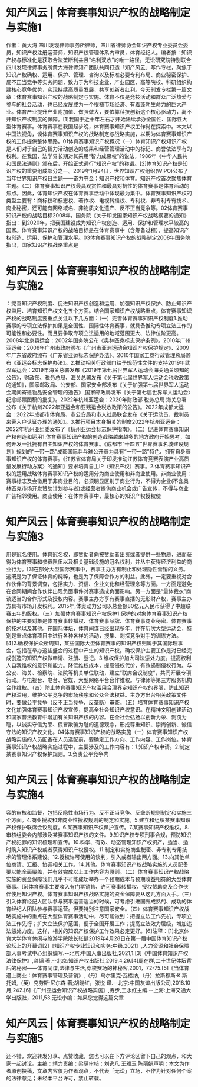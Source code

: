 # 知产风云 | 体育赛事知识产权的战略制定与实施1

作者：黄大海 四川发现律师事务所律师，四川省律师协会知识产权专业委员会委员，知识产权注册运营师，知识产权管理体系内审员，体育经纪人。编者按：知识产权与标准化是获取合法垄断利益且“名利双收”的唯一路径。无讼研究院特别联合四川发现律师事务所黄大海律师知产团队共同打造「知产风云」写作专栏，聚焦于知识产权确权、运用、保护、管理、咨询以及标准必要专利布局、商业秘密保护、反不正当竞争等实务问题，致力于为科技企业、产业园区、高等院校、科研组织构建核心竞争优势，实现持续高质量发展，共享创新者红利。今天刊发专栏第一篇文章：体育赛事知识产权的战略制定与实施。体育不仅是竞技活动和群众广泛热爱与参与的社会活动，也已经发展成为一个根植市场经济、有着蓬勃生命力的巨大产业。体育产业提升产业附加值、做强做大，要依靠科技创新这个核心驱动力，离不开知识产权制度的保障。[1]我国于近十年左右才开始陆续承办全国性、国际性大型体育赛事。体育赛事在我国起步晚，体育赛事知识产权工作尚在探索中。本文以中国法视角，谈体育赛事知识产权的战略制定与战略实施，以期为体育赛事知识产权的工作提供整体思路。01体育赛事知识产权概况（一）体育知识产权知识产权是人们对于自己的智力活动创造的成果和经营管理活动中的标记、商誉依法享有的权利。在我国，法学界长期对其采用“智力成果权”的说法，1986年《中华人民共和国民法通则》颁布后，开始正式通行“知识产权”的称谓。[2]体育知识产权是知识产权的重要组成部分之一。2019年1月24日，世界知识产权组织(WIPO)公布了当年世界知识产权日主题——奋力夺金：知识产权和体育。知识产权首次聚焦体育主题。（二）体育赛事知识产权最具观赏性和最具对抗性的体育赛事是体育活动的焦点。因此，体育知识产权在体育赛事活动中体现最为集中。体育赛事知识产权的类型主要有：商标权和标志权、著作权、电视转播权、专利权、非专利专有技术、商业秘密，还可能有网络域名、非物质文化遗产、反不正当竞争等。02体育赛事知识产权的战略目标2008年，国务院《关于印发国家知识产权战略纲要的通知》指出：到2020年，把我国建设成为知识产权创造、运用、保护和管理水平较高的国家。体育赛事知识产权的战略目标是在体育赛事中（含筹备过程），提高知识产权创造、运用、保护和管理水平。03体育赛事知识产权的战略制定2008年国务院指出，国家知识产权战略重点是

# 知产风云 | 体育赛事知识产权的战略制定与实施2

：完善知识产权制度、促进知识产权创造和运用、加强知识产权保护、防止知识产权滥用、培育知识产权文化五个方面。结合国家知识产权战略重点，体育赛事知识产权的战略制度要重点关注以下几方面：（一）完善体育赛事知识产权制度1.推动赛事的专项立法保护如果是全国性、国际性体育赛事，就具备推动专项立法工作的可能性和必要性。而且要争取专项立法适用的地域范围更大、法律位阶更高。2008年北京奥运会：2002年国务院公布《奥林匹克标志保护条例》。2010年广州亚运会：2008年广州市政府颁布《广州市亚洲运动会知识产权保护规定》、2009年广东省政府颁布《广东省亚运标志保护办法》、2010年国家工商行政管理总局颁布《亚运会标志保护办法》。2.推动相关行政部门给予规范性文件的支持2019年武汉军运会：2019年海关总署发布《2019年第七届世界军人运动会海关通关须知的公告》，财政部、税务总局、海关总署发布《关于第七届世界军人运动会税收政策的通知》，国家邮政局、公安部、国家安全部发布《关于加强第七届世界军人运动会期间寄递物品安全管理的通告》,国家邮政局发布《关于第七届世界军人运动会〉纪念邮票图稿的批复》。2022年杭州亚运会：2020年财政部 税务总局 海关总署公布《关于杭州2022年亚运会和亚残运会税收政策的公告》。2022年成都大运会：2022年成都市体育局、市公安局和市人社局联合发布《关于运动员、裁判员来蓉入户认证办理的通知》。3.推行项目本身相关的制度2022年杭州亚运会：2022年杭州亚组委发布了《杭州亚运会标志保护指南》。（二）促进体育赛事知识产权创造和运用1.体育赛事知识产权的创造战略越来越多的地方政府开始思考，如何开发一批拥有自主知识产权的体育赛事。《成都市“十四五”世界赛事名城建设规划》规划的“一带一路”成都国际乒乓球公开赛为具有“一带一路”特色、拥有自身赛事知识产权的体育赛事。《江苏省体育局关于印发推动江苏体育竞赛表演产业高质量发展行动方案〉的通知》要求培育自主IP（知识产权）赛事。2.体育赛事知识产权的运用战略体育赛事知识产权的运用分为商业使用和非商业使用。非商业使用：赛事标志及会徽用于非商业目的，必须明显区别于商业行为，不得为企业(不含奥林匹克市场开发赞助计划参与者)或经营者提供商业机会或广告宣传，不得与商业广告相邻使用。商业使用：在体育赛事中，最核心的知识产权授权使

# 知产风云 | 体育赛事知识产权的战略制定与实施3

用是冠名使用。体育冠名权，即赞助者向被赞助者出资或者提供一些物质，进而获得为体育赛事和参赛队伍以及相关基础设施的冠名权利，并从中获得经济利益的商业行为。[3]在部分大型国际赛事中，赛事主办方有制止和处理隐性营销的义务。这既是为了保证体育的纯粹，也是为了保障合作方的利益。此外，一定要重视对合作伙伴的背景调查，包括实力、资信、企业文化和经营理念等方面。一方面是避免在合同期间合作伙伴出现负面事件对赛事造成负面影响。另一方面是“量体裁衣”商谈适当的合作形式及授权内容。赛事主办方享有赛事直播的无形财产权，赛事主办方具有市场开发权利。2015年,体奥动力公司以总金额80亿元人民币获得了中超联赛五年的版权。（三）加强体育赛事知识产权保护1.保护的对象体育赛事知识产权保护的主要对象是体育赛事转播权、体育赛事品牌、体育赛事商业秘密、体育赛事的技术以及其他。在国际体坛，体育间谍已经出现多年，并在历次大型运动会，特别是重点体育项目中进行各种各样的活动，搜集、刺探竞争对手的训练方法。[4]2.确权保护众所周知，某些国际大型体育赛事的知识产权归属于其国际理事会，包括在举办这些盛会的过程中产生的知识产权。确权保护主要工作是对已经完成创造的知识产权做申请、注册、登记。3.维权保护加大司法惩处力度。提高权利人自我维权的意识和能力。降低维权成本，提高侵权代价，有效遏制侵权行为。与公安、海关、检察院、法院等机关单位联动，建立“联席会议制度“，共同开展专项行动。与电视台、电台、官媒、大型网络平台合作维权。与律师等第三方服务机构合作维权。（四）防止体育赛事知识产权滥用合理界定知识产权的界限，防止知识产权滥用，维护公平竞争的市场秩序和公众合法权益。主办方出台相关政策文件时，要做公平竞争（反不正当竞争、反垄断）审查。（五）培育体育赛事知识产权文化加强体育赛事知识产权宣传，提高全社会知识产权意识。在精神文明创建活动和国家普法教育中增加有关知识产权的内容。在全社会弘扬以创新为荣、剽窃为耻，以诚实守信为荣、假冒欺骗为耻的道德观念，形成尊重知识、崇尚创新、诚信守法的知识产权文化。04体育赛事知识产权的战略实施（一）体育赛事知识产权战略实施的人员配备在人员选配前，要确定工作方向、工作内容、工作岗位。体育赛事知识产权战略实施过程中，主要涉及的工作内容有：1.知识产权申请。2.制定某赛事知识产权保护规则。3.负责公平竞争内

# 知产风云 | 体育赛事知识产权的战略制定与实施4

容的审核和监督，包括反隐性市场行为、反不正当竞争、反垄断规则制定和实施三个方面。4.商业授权和非商业性授权规则的制定和实施。5.建立和组织某赛事知识产权保护联席会议制度。6.某赛事知识产权保护宣传。7.某赛事知识产权维权。8.审核组委会内部涉及某赛事知识产权的文件。9.知识产权专项刑事合规，预防知识产权犯罪的知识梳理和宣传。10.科学、有效、动态管理知识产权资产，适当、适时购入知识产权或者获得知识产权授权。11.制定和实施商业秘密、非专利专用技术的管理体系建设。12.授权许可使用的谈判，引入或者输出两方面。13.向其他单位商请、汇报、协调相关工作。14.其他。体育赛事知识产权战略实施的人员配备要以能全面覆盖，并有效完成以上工作内容为原则。（二）体育赛事知识产权战略实施的资金保障我们几乎不可能成功举办一个预期成本与预期收益相符的大型体育赛事。[5]体育赛事主要收入有门票销售、许可赛事转播权、授权赞助商及合作伙伴使用知识产权。体育赛事知识产权战略实施的资金保障要从这几方面入手。（三）引入体育经纪人团队参与赛事运营适当的时候，可考虑引进国外成熟的、成功的体育经纪人团队参与赛事运营。但要特别注意国家安全。（四）体育赛事知识产权战略实施中的重点在大型体育赛事活动中，尽可能做到：把握立法工作先机，专项立法工作先行；扩大立法保护范围，便于全国开展工作；提高立法效力层级，增加违法惩处力度。这样，相关的知识产权保护工作效果必定更好。[6]注释：[1]北京体育大学体育休闲与旅游学院院长张健2019年4月28日在第一届中国体育知识产权论坛上的开幕词[2]《知识产权专业知识和实务:中级.2021》,人力资源和社会保障部人事考试中心组织编写.--北京:中国人事出版社,2021,1.[3]《中国体育知识产权法律保护》,龚韬 著,--北京:知识产权出版社,2019.4,29.[4]周在群,二十世纪体坛背后的秘密——体育间谍,法律与生活,穿梭赛场的神秘客,2001，72-75.[5]《当体育遇上商业：体育赛事管理及营销》,（丹）乌尔里克·瓦格纳,（丹）拉斯穆斯·K.斯托姆,（英）克劳斯·尼尔森 著;胡晓红，张悦 译.--北京:中国友谊出版公司,2018.10月,242.[6]《广州亚运会知识产权战略实施》,寿步,王永红主编.--上海:上海交通大学出版社，2011,53.无讼小编：如果您觉得这篇文章

# 知产风云 | 体育赛事知识产权的战略制定与实施5

还不错，欢迎转发分享、点赞收藏，您也可以在下方评论区留下自己的观点，和大家一起讨论。主编：靖力责编：梁萌审核：刘逸凡 王雅玉 陈丽娟声明：本文为作者原创投稿，文章内容仅为作者观点，不代表「无讼」立场，不作为针对任何个案的法律意见；未经本平台许可，禁止转载。


